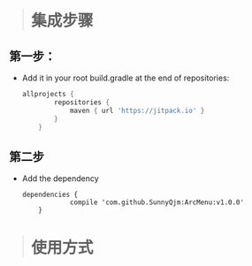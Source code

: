 
> # 集成步骤

## 第一步： 
  * Add it in your root build.gradle at the end of repositories:
	```gradle
    allprojects {
            repositories {
                maven { url 'https://jitpack.io' }
            }
        }
    ```
    
## 第二步
  * Add the dependency
    ```
    dependencies {
    	        compile 'com.github.SunnyQjm:ArcMenu:v1.0.0'
    	}
    ```
    
> # 使用方式


